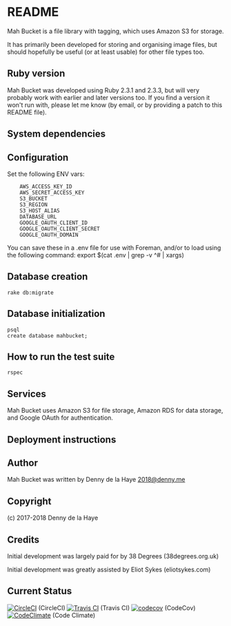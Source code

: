 # README

Mah Bucket is a file library with tagging, which uses Amazon S3 for storage.

It has primarily been developed for storing and organising image files, but
should hopefully be useful (or at least usable) for other file types too.


## Ruby version

  Mah Bucket was developed using Ruby 2.3.1 and 2.3.3, but will very probably
  work with earlier and later versions too.  If you find a version it won't run
  with, please let me know (by email, or by providing a patch to this README
  file).


## System dependencies



## Configuration

Set the following ENV vars:
```
    AWS_ACCESS_KEY_ID
    AWS_SECRET_ACCESS_KEY
    S3_BUCKET
    S3_REGION
    S3_HOST_ALIAS
    DATABASE_URL
    GOOGLE_OAUTH_CLIENT_ID
    GOOGLE_OAUTH_CLIENT_SECRET
    GOOGLE_OAUTH_DOMAIN
```

You can save these in a .env file for use with Foreman, and/or to load using
the following command: export $(cat .env | grep -v ^# | xargs)


## Database creation

```
rake db:migrate
```

## Database initialization

```
psql
create database mahbucket;
```

## How to run the test suite


```
rspec
```


## Services

Mah Bucket uses Amazon S3 for file storage, Amazon RDS for data storage, 
and Google OAuth for authentication.


## Deployment instructions


## Author

Mah Bucket was written by Denny de la Haye <2018@denny.me>


## Copyright

(c) 2017-2018 Denny de la Haye


## Credits

Initial development was largely paid for by 38 Degrees (38degrees.org.uk)

Initial development was greatly assisted by Eliot Sykes (eliotsykes.com)


## Current Status

[![CircleCI](https://circleci.com/gh/denny/MahBucket.svg?style=svg)](https://circleci.com/gh/denny/MahBucket) (CircleCI)  [![Travis CI](https://travis-ci.org/denny/MahBucket.svg?branch=master)](https://travis-ci.org/denny/MahBucket) (Travis CI)  [![codecov](https://codecov.io/gh/denny/MahBucket/branch/master/graph/badge.svg)](https://codecov.io/gh/denny/MahBucket) (CodeCov)  [![CodeClimate](https://api.codeclimate.com/v1/badges/7bc3b576f0265db7b8f8/maintainability)](https://codeclimate.com/github/denny/MahBucket/maintainability) (Code Climate)
